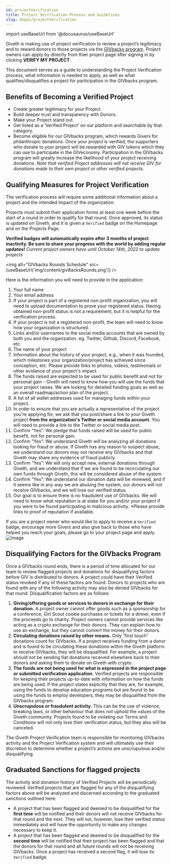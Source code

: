 ```yaml
---
id: projectVerification
title: Project Verification Process and Guidelines
slug: dapps/projectVerification
---
```

import useBaseUrl from '@docusaurus/useBaseUrl'

Giveth is making use of project verification to review a project’s legitimacy and to reward donors to those projects via the [GIVbacks program](https://docs.giveth.io/giveconomy/givbacks). Project owners can apply by directly from thier project page sfter signing in by clicking **VERIFY MY PROJECT**.

This document serves as a guide to understanding the Project Verification process, what information is needed to apply, as well as what qualifies/disqualifies a project for participation in the GIVbacks program.

## Benefits of Becoming a Verified Project

- Create greater legitimacy for your Project.
- Build deeper trust and transparency with Donors.
- Make your Project stand out.
- Get listed as a ‘Verified Project’ on our platform and searchable by that category.
- Become eligible for our GIVbacks program, which rewards Givers for philanthropic donations. Once your project is verified, the supporters who donate to your project will be rewarded with GIV tokens which they can use to participate in the GIVeconomy. Participation in the GIVbacks program will greatly increase the likelihood of your project receiving donations.
*Note that verified Project addresses will not receive GIV for donations made to their own project or other verified projects.*

## Qualifying Measures for Project Verification

The verification process will require some additional information about a project and the intended impact of the organization.

Projects must submit their application forms at least one week before the start of a round in order to qualify for that round. Once approved, its status is updated on Giveth, and it is given a `Verified` badge on the Homepage and on the Projects Page. 

**Verified badges will automatically expire after 3 months of project inactivity.
Be sure to share your progress with the world by adding regular updates!** *Current project owners have until October 14th, 2022 to update projects*

<img alt="GIVbacks Rounds Schedule" src={useBaseUrl('img/content/givBacksRounds.png')} />

Here is the information you will need to provide in the application:

1. Your full name
2. Your email address
3. If your project is part of a registered non-profit organization, you will need to upload documentation to prove your registered status. Having obtained non-profit status is not a requirement, but it is helpful for the verification process.
4. If your project is not a registered non-profit, the team will need to know how your organization is structured.
5. Links and/or usernames to the social media accounts that are owned by both you and the organization. eg. Twitter, Github, Discord, Facebook, etc.
6. The name of your project
7. Information about the history of your project, e.g., when it was founded, which milestones your organization/project has achieved since conception, etc. Please provide links to photos, videos, testimonials or other evidence of your project's impact.
8. The funds raised are expected to be used for public benefit and not for personal gain - Giveth will need to know how you will use the funds that your project raises. We are looking for detailed funding goals as well as an overall roadmap/action plan of the project.
9. A list of all wallet addresses used for managing funds within your project.
10. In order to ensure that you are actually a representative of the project you're applying for, we ask that you post/share a link to your Giveth project **from the organization's Twitter or social media account.** You will need to provide a link to the Twitter or social media post.
11. Confirm “Yes”: We pledge that funds raised will be used for public benefit, not for personal gain.
12. Confirm “Yes”: We understand Giveth will be analyzing all donations looking for fraud or abuse. If Giveth has any reason to suspect abuse, we understand our donors may not receive any GIVbacks and that Giveth may share any evidence of fraud publicly.
13. Confirm “Yes”: We will only accept new, external donations through Giveth, and we understand that if we are found to be recirculating our own funds through Giveth, this will be considered abuse of the system.
14. Confirm “Yes”: We understand our donation data will be reviewed, and if it seems like in any way we are abusing the system, our donors will not receive GIVbacks, and we will lose our verified status.
15. Our goal is to ensure there is no fraudulent use of GIVbacks. We will need to know what reputation is at stake for you and/or your project if you were to be found participating in malicious activity. *Please provide links to proof of reputation if available.

If you are a project owner who would like to apply to receive a `Verified` badge, encourage more Givers and also give back to those who have helped you reach your goals, please go to your project page and apply.
![image](https://user-images.githubusercontent.com/100084867/188615843-0494f0a4-10f3-4da4-a73b-fcec114b7288.png)

## Disqualifying Factors for the GIVbacks Program

Once a GIVbacks round ends, there is a period of time allocated for our team to review flagged projects and donations for disqualifying factors before GIV is distributed to donors. A project could have their Verified status revoked if any of these factors are found. Donors to projects who are found with any of the following activity may also be denied GIVbacks for that round. Disqualification factors are as follows:

1. **Giving/offering goods or services to donors in exchange for their donation.** A project owner cannot offer goods such as a sponsorship for a conference, Girl Scout cookie purchases or tickets for a dinner, even if the proceeds go to charity. Project owners cannot provide services like acting as a crypto exchange for their donors. They can explain how to use an exchange, but they cannot convert the money for their donors.
2. **Circulating donations raised by other means.** Only “first touch” donations count for GIVbacks. If a project receives funding from a donor and is found to be circulating these donations within the Giveth platform to receive GIVbacks, they will be disqualified. For example, a project should not be sending fiat donations received elsewhere back to their donors and asking them to donate on Giveth with crypto.
3. **The funds are not being used for what is expressed in the project page or submitted verification application.** Verified projects are responsible for keeping their projects up-to-date with information on how the funds are being used. If the project states explicitly that they are, for example, using the funds to develop education programs but are found to be using the funds to employ developers, they may be disqualified from the GIVbacks program.
4. **Unscrupulous or fraudulent activity.** This can be the use of violence, breaking laws, or other behaviour that does not uphold the values of the Giveth community. Projects found to be violating our Terms and Conditions will not only lose their verification status, but they also will be canceled.

The Giveth Project Verification team is responsible for monitoring GIVbacks activity and the Project Verification system and will ultimately use their discretion to determine whether a project’s actions are unscrupulous and/or disqualifying.

## Graduated Sanctions for flagged projects

The activity and donation history of Verified Projects will be periodically reviewed. Verified projects that are flagged for any of the disqualifying factors above will be analyzed and discerned according to the graduated sanctions outlined here:

- A project that has been flagged and deemed to be disqualified for the **first time** will be notified and their donors will not receive GIVbacks for that round and the next. They will not, however, lose their verified status immediately and will have the opportunity to make any changes necessary to keep it.
- A project that has been flagged and deemed to be disqualified for the **second time** will be notified that their project has been flagged and that the donors for that round and all future rounds will not be receiving GIVbacks. Once a project has received a second flag, it will lose its `Verified` badge.
